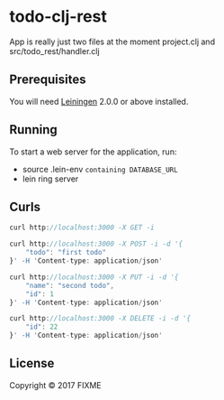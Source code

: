 # todo-clj-rest

App is really just two files at the moment project.clj and src/todo_rest/handler.clj

## Prerequisites

You will need [Leiningen][] 2.0.0 or above installed.

[leiningen]: https://github.com/technomancy/leiningen

## Running

To start a web server for the application, run:

- source .lein-env `containing DATABASE_URL`
- lein ring server

## Curls

```js
curl http://localhost:3000 -X GET -i
```

```js
curl http://localhost:3000 -X POST -i -d '{
    "todo": "first todo"
}' -H 'Content-type: application/json'
```

```js
curl http://localhost:3000 -X PUT -i -d '{
    "name": "second todo",
    "id": 1
}' -H 'Content-type: application/json'
```

```js
curl http://localhost:3000 -X DELETE -i -d '{
    "id": 22
}' -H 'Content-type: application/json'
```
## License

Copyright © 2017 FIXME
